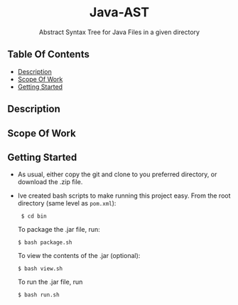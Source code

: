 <h1 align="center">Java-AST</h1>
<p align="center">Abstract Syntax Tree for Java Files in a given directory</p>

## Table Of Contents
  * [Description](#description)
  * [Scope Of Work](#scope-of-work)
  * [Getting Started](#getting-started)

## Description
## Scope Of Work
## Getting Started
- As usual, either copy the git and clone to you preferred directory, or download the .zip file.
- Ive created bash scripts to make running this project easy. From the root directory (same level as `pom.xml`):
    
  ````
   $ cd bin
   ````
   To package the .jar file, run:
   ````
   $ bash package.sh
   ````
   To view the contents of the .jar (optional):
   ````
   $ bash view.sh
   ````
   To run the .jar file, run
   ````
   $ bash run.sh
   ````